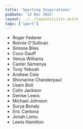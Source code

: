 ```yaml
---
title: 'Sporting Inspirations'
pubDate: '12 Dec 2023'
layout: ../../layouts/Lists.astro
tags: ['sport']
---
```


* Roger Federer
* Ronnie O'Sullivan
* Simone Biles
* Coco Gauff
* Venus Williams
* Caster Semenya
* Tony Yeboah
* Andrew Cole
* Shivnarine Chanderpaul
* Usain Bolt
* Colin Jackson
* Denise Lewis
* Michael Johnson
* Surya Bonaly
* Eric Cantona
* Jonah Lomu
* Lewis Hamilton